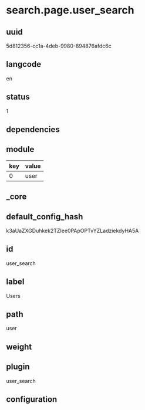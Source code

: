 # search.page.user_search

## uuid
5d812356-cc1a-4deb-9980-894876afdc6c

## langcode
en

## status
1

## dependencies

## module
|key|value|
|-|-|
|0|user|


## _core

## default_config_hash
k3aUaZXGDuhkek2TZIee0PApOPTvYZLadziekdyHA5A

## id
user_search

## label
Users

## path
user

## weight


## plugin
user_search

## configuration

